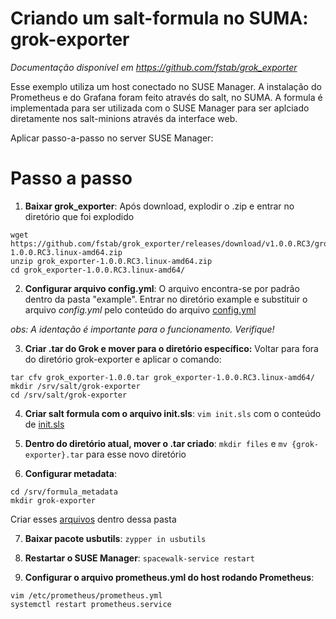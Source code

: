 # Criando um salt-formula no SUMA: grok-exporter

*Documentação disponível em https://github.com/fstab/grok_exporter*

Esse exemplo utiliza um host conectado no SUSE Manager. A instalação do Prometheus e do Grafana foram feito através do salt, no SUMA. A formula é implementada para ser utilizada com o SUSE Manager para ser aplciado diretamente nos salt-minions através da interface web.

Aplicar passo-a-passo no server SUSE Manager: 

# Passo a passo
1. **Baixar grok_exporter**: Após download, explodir o .zip e entrar no diretório que foi explodido
```
wget https://github.com/fstab/grok_exporter/releases/download/v1.0.0.RC3/grok_exporter-1.0.0.RC3.linux-amd64.zip
unzip grok_exporter-1.0.0.RC3.linux-amd64.zip
cd grok_exporter-1.0.0.RC3.linux-amd64/
``` 

2. **Configurar arquivo config.yml**: O arquivo encontra-se por padrão dentro da pasta "example". Entrar no diretório example e substituir o arquivo _config.yml_ pelo conteúdo do arquivo <a href="https://github.com/gbrlins/grok-exporter-formula/blob/master/config.yml">config.yml</a>

*obs: A identação é importante para o funcionamento. Verifique!*

3. **Criar .tar do Grok e mover para o diretório específico:** Voltar para fora do diretório grok-exporter e aplicar o comando:
```
tar cfv grok_exporter-1.0.0.tar grok_exporter-1.0.0.RC3.linux-amd64/
mkdir /srv/salt/grok-exporter
cd /srv/salt/grok-exporter
```

4. **Criar salt formula com o arquivo init.sls**: ```vim init.sls``` com o conteúdo de <a href="https://github.com/gbrlins/grok-exporter-formula/blob/master/init.sls">init.sls</a>

5. **Dentro do diretório atual, mover o .tar criado**:
```mkdir files``` e ```mv {grok-exporter}.tar``` para esse novo diretório

6. **Configurar metadata**: 
```
cd /srv/formula_metadata
mkdir grok-exporter
```
Criar esses <a href="https://github.com/gbrlins/grok-exporter-formula/tree/master/arquivos">arquivos</a> dentro dessa pasta

7. **Baixar pacote usbutils**: ```zypper in usbutils```

8. **Restartar o SUSE Manager**: ```spacewalk-service restart```

9. **Configurar o arquivo prometheus.yml do host rodando Prometheus**:
```
vim /etc/prometheus/prometheus.yml
systemctl restart prometheus.service
```

